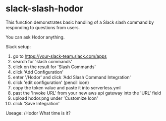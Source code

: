 # slack-slash-hodor

This function demonstrates basic handling of a Slack slash command by responding to questions from users.

You can ask Hodor anything. 

Slack setup:
  1. go to https://your-slack-team.slack.com/apps
  2. search for 'slash commands'
  3. click on the result for 'Slash Commands'
  4. click 'Add Configuration'
  5. enter '/Hodor' and click 'Add Slash Command Integration'
  6. click 'edit configuration' (pencil icon)
  7. copy the token value and paste it into serverless.yml
  8. past the 'Invoke URL' from your new aws api gateway into the 'URL' field
  9. upload hodor.png under 'Customize Icon'
  10. click 'Save Integration'

Useage:
	/Hodor What time is it?

	